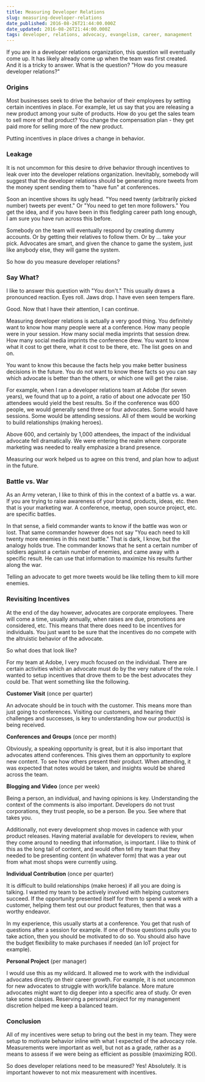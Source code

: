 ```yaml
---
title: Measuring Developer Relations
slug: measuring-developer-relations
date_published: 2016-08-26T21:44:00.000Z
date_updated: 2016-08-26T21:44:00.000Z
tags: developer, relations, advocacy, evangelism, career, management
---
```


If you are in a developer relations organization, this question will eventually come up. It has likely already come up when the team was first created. And it is a tricky to answer. What is the question? "How do you measure developer relations?"

### Origins

Most businesses seek to drive the behavior of their employees by setting certain incentives in place. For example, let us say that you are releasing a new product among your suite of products. How do you get the sales team to sell more of that product? You change the compensation plan - they get paid more for selling more of the new product.

Putting incentives in place drives a change in behavior.

### Leakage

It is not uncommon for this desire to drive behavior through incentives to leak over into the developer relations organization. Inevitably, somebody will suggest that the developer relations should be generating more tweets from the money spent sending them to "have fun" at conferences.

Soon an incentive shows its ugly head. "You need twenty (arbitrarily picked number) tweets per event." Or "You need to get ten more followers." You get the idea, and if you have been in this fledgling career path long enough, I am sure you have run across this before.

Somebody on the team will eventually respond by creating dummy accounts. Or by getting their relatives to follow them. Or by ... take your pick. Advocates are smart, and given the chance to game the system, just like anybody else, they will game the system.

So how do you measure developer relations?

### Say What?

I like to answer this question with "You don't." This usually draws a pronounced reaction. Eyes roll. Jaws drop. I have even seen tempers flare.

Good. Now that I have their attention, I can continue.

Measuring developer relations is actually a very good thing. You definitely want to know how many people were at a conference. How many people were in your session. How many social media imprints that session drew. How many social media imprints the conference drew. You want to know what it cost to get there, what it cost to be there, etc. The list goes on and on.

You want to know this because the facts help you make better business decisions in the future. You do not want to know these facts so you can say which advocate is better than the others, or which one will get the raise.

For example, when I ran a developer relations team at Adobe (for seven years), we found that up to a point, a ratio of about one advocate per 150 attendees would yield the best results. So if the conference was 600 people, we would generally send three or four advocates. Some would have sessions. Some would be attending sessions. All of them would be working to build relationships (making heroes).

Above 600, and certainly by 1,000 attendees, the impact of the individual advocate fell dramatically. We were entering the realm where corporate marketing was needed to really emphasize  a brand presence.

Measuring our work helped us to agree on this trend, and plan how to adjust in the future.

### Battle vs. War

As an Army veteran, I like to think of this in the context of a battle vs. a war.  If you are trying to raise awareness of your brand, products, ideas, etc. then that is your marketing war. A conference, meetup, open source project, etc. are specific battles.

In that sense, a field commander wants to know if the battle was won or lost. That same commander however does not say "You each need to kill twenty more enemies in this next battle." That is dark, I know, but the analogy holds true. The commander knows that he sent a certain number of soldiers against a certain number of enemies, and came away with a specific result. He can use that information to maximize his results further along the war.

Telling an advocate to get more tweets would be like telling them to kill more enemies.

### Revisiting Incentives

At the end of the day however, advocates are corporate employees. There will come a time, usually annually, when raises are due, promotions are considered, etc. This means that there does need to be incentives for individuals. You just want to be sure that the incentives do no compete with the altruistic behavior of the advocate.

So what does that look like?

For my team at Adobe, I very much focused on the individual. There are certain activities which an advocate must do by the very nature of the role. I wanted to setup incentives that drove them to be the best advocates they could be. That went something like the following.

**Customer Visit** (once per quarter)

An advocate should be in touch with the customer. This means more than just going to conferences. Visiting our customers, and hearing their challenges and successes, is key to understanding how our product(s) is being received.

**Conferences and Groups** (once per month)

Obviously, a speaking opportunity is great, but it is also important that advocates attend conferences. This gives them an opportunity to explore new content. To see how others present their product. When attending, it was expected that notes would be taken, and insights would be shared across the team.

**Blogging and Video** (once per week)

Being a person, an individual, and having opinions is key. Understanding the context of the comments is also important. Developers do not trust corporations, they trust people, so be a person. Be you. See where that takes you.

Additionally, not every development shop moves in cadence with your product releases. Having material available for developers to review, when they come around to needing that information, is important. I like to think of this as the long tail of content, and would often tell my team that they needed to be presenting content (in whatever form) that was a year out from what most shops were currently using.

**Individual Contribution** (once per quarter)

It is difficult to build relationships (make heroes) if all you are doing is talking. I wanted my team to be actively involved with helping customers succeed. If the opportunity presented itself for them to spend a week with a customer, helping them test out our product features, then that was a worthy endeavor.

In my experience, this usually starts at a conference. You get that rush of questions after a session for example. If one of those questions pulls you to take action, then you should be motivated to do so. You should also have the budget flexibility to make purchases if needed (an IoT project for example).

**Personal Project** (per manager)

I would use this as my wildcard. It allowed me to work with the individual advocates directly on their career growth. For example, it is not uncommon for new advocates to struggle with work/life balance. More mature advocates might want to dig deeper into a specific area of study. Or even take some classes. Reserving a personal project for my management discretion helped me keep a balanced team.

### Conclusion

All of my incentives were setup to bring out the best in my team. They were setup to motivate behavior inline with what I expected of the advocacy role. Measurements were important as well, but not as a grade, rather as a means to assess if we were being as efficient as possible (maximizing ROI).

So does developer relations need to be measured? Yes! Absolutely. It is important however to not mix measurement with incentives.
